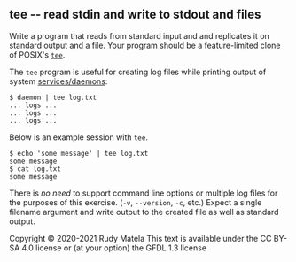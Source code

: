 tee -- read stdin and write to stdout and files
-----------------------------------------------

Write a program that reads from standard input and
and replicates it on standard output and a file.
Your program should be a feature-limited clone of POSIX's [`tee`].

[`tee`]: https://linux.die.net/man/1/tee

The `tee` program is useful for creating log files
while printing output of system [services/daemons]:

	$ daemon | tee log.txt
	... logs ...
	... logs ...
	... logs ...

[services/daemons]: https://en.wikipedia.org/wiki/Daemon_(computing)

Below is an example session with `tee`.

	$ echo 'some message' | tee log.txt
	some message
	$ cat log.txt
	some message

There is _no need_ to support command line options or multiple log files
for the purposes of this exercise.
(`-v`, `--version`, `-c`, etc.)
Expect a single filename argument and
write output to the created file as well as standard output.


Copyright © 2020-2021  Rudy Matela
This text is available under the CC BY-SA 4.0 license
or (at your option) the GFDL 1.3 license
